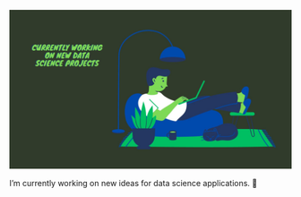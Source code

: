 ![](https://raw.githubusercontent.com/brandonlwallace/brandonlwallace/main/Github%20Background.jpg) 

I’m currently working on new ideas for data science applications. :dart:
